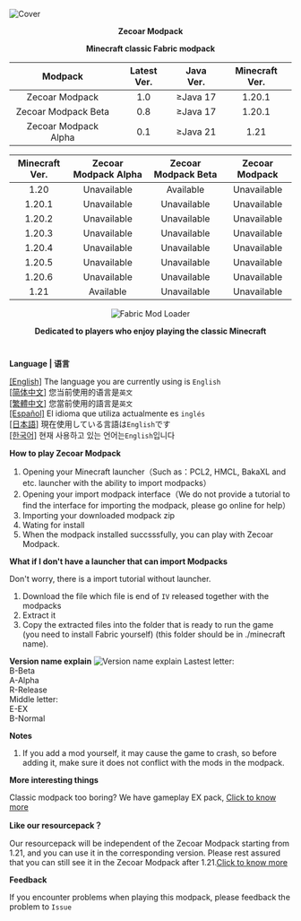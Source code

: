 ![Cover](https://github.com/ZfIxV/Zecoar-Modpack/blob/main/Zecoar%20Modpack%20-%20Header.png)
<div align="center">
  
**Zecoar Modpack**
                                  
**Minecraft classic Fabric modpack**

| Modpack | Latest Ver. | Java Ver. | Minecraft Ver. |
| :-: | :-: | :-: | :-: |
| Zecoar Modpack | 1.0 | ≥Java 17 | 1.20.1 |
| Zecoar Modpack Beta | 0.8 | ≥Java 17 | 1.20.1 |
| Zecoar Modpack Alpha | 0.1 | ≥Java 21 | 1.21 |

| Minecraft Ver. | Zecoar Modpack Alpha | Zecoar Modpack Beta | Zecoar Modpack |
| :-: | :-: | :-: | :-: |
| 1.20 | Unavailable | Available | Unavailable |
| 1.20.1 | Unavailable | Unavailable | Unavailable |
| 1.20.2 | Unavailable | Unavailable | Unavailable |
| 1.20.3 | Unavailable | Unavailable | Unavailable |
| 1.20.4 | Unavailable | Unavailable | Unavailable |
| 1.20.5 | Unavailable | Unavailable | Unavailable |
| 1.20.6 | Unavailable | Unavailable | Unavailable |
| 1.21 | Available | Unavailable | Unavailable |

<p>
    <img src="https://img.shields.io/badge/Mod%20Loader-Fabric-dbd0b4?style=flat" alt="Fabric Mod Loader" />
</p>

</div>

<div align="center">

**Dedicated to players who enjoy playing the classic Minecraft**
  
</div>

#               

**Language | 语言**

[[English]](https://github.com/ZfIxV/Zecoar-Modpack/tree/main/README.md)   The language you are currently using is `English`            
[[简体中文]](https://github.com/ZfIxV/Zecoar-Modpack/tree/main/README-SC.md)   您当前使用的语言是`英文`            
[[繁體中文]](https://github.com/ZfIxV/Zecoar-Modpack/tree/main/README-TC.md)   您當前使用的語言是`英文`            
[[Español]](https://github.com/ZfIxV/Zecoar-Modpack/tree/main/README-ES.md)   El idioma que utiliza actualmente es `inglés`           
[[日本語]](https://github.com/ZfIxV/Zecoar-Modpack/tree/main/README-JP.md)   現在使用している言語は`English`です           
[[한국어]](https://github.com/ZfIxV/Zecoar-Modpack/tree/main/README-KO.md)   현재 사용하고 있는 언어는`English`입니다            

**How to play Zecoar Modpack**

1. Opening your Minecraft launcher（Such as：PCL2, HMCL, BakaXL and etc. launcher with the ability to import modpacks）
2. Opening your import modpack interface（We do not provide a tutorial to find the interface for importing the modpack, please go online for help）
3. Importing your downloaded modpack zip
4. Wating for install
5. When the modpack installed succsssfully, you can play with Zecoar Modpack.

**What if I don't have a launcher that can import Modpacks**

Don't worry, there is a import tutorial without launcher.

1. Download the file which file is end of `IV` released together with the modpacks
2. Extract it
3. Copy the extracted files into the folder that is ready to run the game (you need to install Fabric yourself) (this folder should be in ./minecraft name).

**Version name explain**
![Version name explain](https://github.com/ZfIxV/Zecoar-Modpack/blob/main/EN.png)
Lastest letter:                                 
B-Beta          
A-Alpha                              
R-Release                        
Middle letter:                           
E-EX                                            
B-Normal                                              

**Notes**

1. <span id="ref1_en">If you add a mod yourself, it may cause the game to crash, so before adding it, make sure it does not conflict with the mods in the modpack.</span>

**More interesting things**

Classic modpack too boring? We have gameplay EX pack, [Click to know more](https://github.com/ZfIxV/Zecoar-Modpack-EX/README.md)

**Like our resourcepack？**

Our resourcepack will be independent of the Zecoar Modpack starting from 1.21, and you can use it in the corresponding version. Please rest assured that you can still see it in the Zecoar Modpack after 1.21.[Click to know more](https://github.com/ZfIxV/Zarba-Respack/tree/main/README.md)

**Feedback**

If you encounter problems when playing this modpack, please feedback the problem to `Issue`
